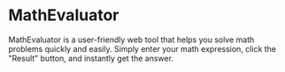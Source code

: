 # MathEvaluator
MathEvaluator is a user-friendly web tool that helps you solve math problems quickly and easily. Simply enter your math expression, click the "Result" button, and instantly get the answer.
